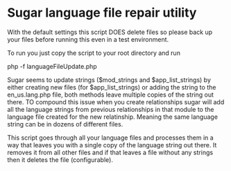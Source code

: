 # Sugar language file repair utility

With the default settings this script DOES delete files so please back up your files before running this even in a test
environment.

To run you just copy the script to your root directory and run

php -f languageFileUpdate.php

Sugar seems to update strings ($mod_strings and $app_list_strings) by either creating new files
(for $app_list_strings) or adding the string to the en_us.lang.php file, both methods leave multiple copies of the
string out there. TO compound this issue when you create relationships sugar will add all the language strings from
previous relationships in that module to the language file created for the new relatinship. Meaning the same language
string can be in dozens of different files.

This script goes through all your language files and processes them in a way that leaves you with a single copy of the
language string out there. It removes it from all other files and if that leaves a file without any strings then it
deletes the file (configurable).
